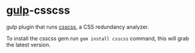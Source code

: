 [gulp](https://github.com/wearefractal/gulp)-csscss
===

gulp plugin that runs [csscss](http://zmoazeni.github.io/csscss/), a CSS redundancy analyzer.

To install the csscss gem run `gem install csscss` command, this will grab the latest version.
